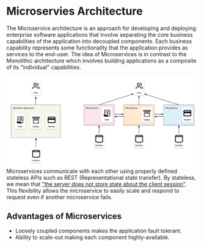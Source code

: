 # Microservies Architecture

The Microservice architecture is an approach for developing and deploying enterprise software applications that involve separating the core business capabilities of the application into decoupled components. Each business capability represents some functionality that the application provides as services to the end-user. The idea of Microservices is in contrast to the Monolithic architecture which involves building applications as a composite of its "individual" capabilities.

<img src="img/monolith_vs_microservice.png" align="left" alt="Monolith vs. Microservice Architecture."/>

Microservices communicate with each other using properly defined stateless APIs such as REST (Representational state transfer). By stateless, we mean that <a href="https://stackoverflow.com/a/3105337/3353760">"the server does not store state about the client session"</a>. This flexibility allows the microservice to easily scale and respond to request even if another microservice fails.

## Advantages of Microservices
- Loosely coupled components makes the application fault tolerant.
- Ability to scale-out making each component highly-available.